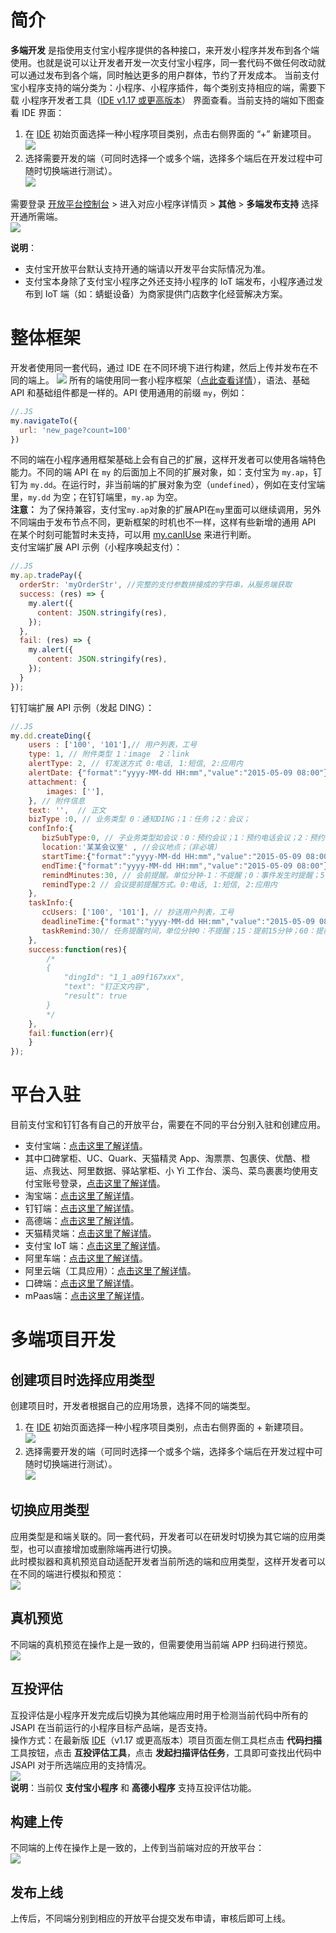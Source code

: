 # 简介
**多端开发** 是指使用支付宝小程序提供的各种接口，来开发小程序并发布到各个端使用。也就是说可以让开发者开发一次支付宝小程序，同一套代码不做任何改动就可以通过发布到各个端，同时触达更多的用户群体，节约了开发成本。
当前支付宝小程序支持的端分类为：小程序、小程序插件，每个类别支持相应的端，需要下载 小程序开发者工具（[IDE v1.17 或更高版本](https://opendocs.alipay.com/mini/ide/overview)） 界面查看。当前支持的端如下图查看 IDE 界面：

1. 在 [IDE](https://opendocs.alipay.com/mini/ide/download) 初始页面选择一种小程序项目类别，点击右侧界面的 “+” 新建项目。<br />![](https://cdn.nlark.com/yuque/0/2022/png/179989/1645497119350-c7dec339-d452-48b0-94d3-ee9e331ab08f.png)  <br />
1. 选择需要开发的端（可同时选择一个或多个端，选择多个端后在开发过程中可随时切换端进行测试）。<br />![](https://cdn.nlark.com/yuque/0/2022/png/179989/1646475015820-8482464e-9708-4baf-bd38-b9b2dcb3c47b.png)  <br />

需要登录 [开放平台控制台](https://open.alipay.com/platform/developerIndex.htm) > 进入对应小程序详情页 > **其他** > **多端发布支持** 选择开通所需端。<br />![](https://cdn.nlark.com/yuque/0/2022/png/179989/1661327802459-e9a8e03c-f00f-4fd6-8419-79d4a7934547.png)

**说明**：
- 支付宝开放平台默认支持开通的端请以开发平台实际情况为准。
- 支付宝本身除了支付宝小程序之外还支持小程序的 IoT 端发布，小程序通过发布到 IoT 端（如：蜻蜓设备）为商家提供门店数字化经营解决方案。<br />

# 整体框架
开发者使用同一套代码，通过 IDE 在不同环境下进行构建，然后上传并发布在不同的端上。
![](http://mdn.alipayobjects.com/afts/img/A*eL1FR5NXYe8AAAAAAAAAAAAAAa8wAA/original?bz=openpt_doc&t=qjfFLrwHFOehnhbTbB6wAgAAAABkMK8AAAAA#align=left&display=inline&height=588&margin=%5Bobject%20Object%5D&originHeight=588&originWidth=500&status=done&style=none&width=500)
所有的端使用同一套小程序框架（[点此查看详情](https://opendocs.alipay.com/mini/framework/overview)），语法、基础 API 和基础组件都是一样的。API 使用通用的前缀 `my`，例如：

```javascript
//.JS
my.navigateTo({
  url: 'new_page?count=100'
})
```
不同的端在小程序通用框架基础上会有自己的扩展，这样开发者可以使用各端特色能力。不同的端 API 在 `my` 的后面加上不同的扩展对象，如：支付宝为 `my.ap`，钉钉为 `my.dd`。在运行时，非当前端的扩展对象为空（`undefined`），例如在支付宝端里，`my.dd` 为空；在钉钉端里，`my.ap` 为空。<br />**注意：** 为了保持兼容，支付宝`my.ap`对象的扩展API在`my`里面可以继续调用，另外不同端由于发布节点不同，更新框架的时机也不一样，这样有些新增的通用 API 在某个时刻可能暂时未支持，可以用 [my.canIUse](https://opendocs.alipay.com/mini/api/can-i-use) 来进行判断。<br />
支付宝端扩展 API 示例（小程序唤起支付）：

```javascript
//.JS
my.ap.tradePay({
  orderStr: 'myOrderStr', //完整的支付参数拼接成的字符串，从服务端获取
  success: (res) => {
    my.alert({
      content: JSON.stringify(res),
    });
  },
  fail: (res) => {
    my.alert({
      content: JSON.stringify(res),
    });
  }
});
```
钉钉端扩展 API 示例（发起 DING）：

```javascript
//.JS
my.dd.createDing({
    users : ['100', '101'],// 用户列表，工号
    type: 1, // 附件类型 1：image  2：link
    alertType: 2, // 钉发送方式 0:电话, 1:短信, 2:应用内
    alertDate: {"format":"yyyy-MM-dd HH:mm","value":"2015-05-09 08:00"},
    attachment: {
        images: [''],
    }, // 附件信息
    text: '',  // 正文
    bizType :0, // 业务类型 0：通知DING；1：任务；2：会议；
    confInfo:{
       bizSubType:0, // 子业务类型如会议：0：预约会议；1：预约电话会议；2：预约视频会议；（注：目前只有会议才有子业务类型）
       location:'某某会议室' , //会议地点；（非必填）
       startTime:{"format":"yyyy-MM-dd HH:mm","value":"2015-05-09 08:00"},// 会议开始时间
       endTime:{"format":"yyyy-MM-dd HH:mm","value":"2015-05-09 08:00"}, // 会议结束时间
       remindMinutes:30, // 会前提醒。单位分钟-1：不提醒；0：事件发生时提醒；5：提前5分钟；15：提前15分钟；30：提前30分钟；60：提前1个小时；1440：提前一天；
       remindType:2 // 会议提前提醒方式。0:电话, 1:短信, 2:应用内
    },
    taskInfo:{
       ccUsers: ['100', '101'], // 抄送用户列表，工号
       deadlineTime:{"format":"yyyy-MM-dd HH:mm","value":"2015-05-09 08:00"} , // 任务截止时间
       taskRemind:30// 任务提醒时间，单位分钟0：不提醒；15：提前15分钟；60：提前1个小时；180：提前3个小时；1440：提前一天；
    },
    success:function(res){
        /*
        {
            "dingId": "1_1_a09f167xxx",
            "text": "钉正文内容",
            "result": true
        }
        */   
    },
    fail:function(err){
    }
});
```

# 平台入驻
目前支付宝和钉钉各有自己的开放平台，需要在不同的平台分别入驻和创建应用。

- 支付宝端：[点击这里了解详情](https://opendocs.alipay.com/mini/introduce)。
- 其中口碑掌柜、UC、Quark、天猫精灵 App、淘票票、包裹侠、优酷、橙运、点我达、阿里数据、驿站掌柜、小 Yi 工作台、溪鸟、菜鸟裹裹均使用支付宝账号登录，[点击这里了解详情](https://opendocs.alipay.com/mini/introduce)。
- 淘宝端：[点击这里了解详情](https://miniapp.open.taobao.com/docV3.htm?docId=119114&docType=1&tag=dev)。
- 钉钉端：[点击这里了解详情](https://open-doc.dingtalk.com/microapp/personnal/fdzxvg)。
- 高德端：[点击这里了解详情](https://lbs.amap.com/)。
- 天猫精灵端：[点击这里了解详情](https://www.yuque.com/qw5nze/dgq1rx/fft03z)。
- 支付宝 IoT 端：[点击这里了解详情](https://opendocs.alipay.com/iot/multi-platform/vcs0fv)。
- 阿里车端：[点击这里了解详情](https://miniapp.alios.cn/#/document/info?path=%E6%96%B0%E6%89%8B%E6%8C%87%E5%8D%97/%E5%BC%80%E5%8F%91%E5%87%86%E5%A4%87/%E5%BC%80%E5%8F%91%E8%80%85%E5%85%A5%E9%A9%BB)。
- 阿里云端（工具应用）：[点击这里了解详情](https://help.aliyun.com/document_detail/163282.html?spm=a2c4g.11186623.6.566.2620a7232Y9xTW)。
- 口碑端：[点击这里了解详情](https://opendocs.alipay.com/mini/ide/koubei)。
- mPaas端：[点击这里了解详情](https://help.aliyun.com/document_detail/172408.html?spm=a2c4g.11186623.2.19.309e2e0bdPYChX)。

# 多端项目开发

## 创建项目时选择应用类型
创建项目时，开发者根据自己的应用场景，选择不同的端类型。

1. 在 [IDE](https://opendocs.alipay.com/mini/ide/download) 初始页面选择一种小程序项目类别，点击右侧界面的 + 新建项目。<br />![](https://cdn.nlark.com/yuque/0/2022/png/179989/1645497119350-c7dec339-d452-48b0-94d3-ee9e331ab08f.png)  <br />
1. 选择需要开发的端（可同时选择一个或多个端，选择多个端后在开发过程中可随时切换端进行测试）。<br />![](https://cdn.nlark.com/yuque/0/2022/png/179989/1646475015820-8482464e-9708-4baf-bd38-b9b2dcb3c47b.png)  <br />

## 切换应用类型
应用类型是和端关联的。同一套代码，开发者可以在研发时切换为其它端的应用类型，也可以直接增加或删除端再进行切换。<br />此时模拟器和真机预览自动适配开发者当前所选的端和应用类型，这样开发者可以在不同的端进行模拟和预览：<br />![](http://mdn.alipayobjects.com/afts/img/A*CYfdQrS9rjEAAAAAAAAAAAAAAa8wAA/original?bz=openpt_doc&t=NJqxhzZH-Em8i8Lq5f4i7QAAAABkMK8AAAAA#align=left&display=inline&height=642&margin=%5Bobject%20Object%5D&originHeight=642&originWidth=1806&status=done&style=none&width=1806)

## 真机预览
不同端的真机预览在操作上是一致的，但需要使用当前端 APP 扫码进行预览。<br />![](https://cdn.nlark.com/lark/0/2018/png/71/1534131204065-3e701aa0-68ed-427d-a4af-a0f33aeecf5a.png#align=left&display=inline&height=522&margin=%5Bobject%20Object%5D&originHeight=1727&originWidth=2467&status=done&style=none&width=746)

## 互投评估
互投评估是小程序开发完成后切换为其他端应用时用于检测当前代码中所有的 JSAPI 在当前运行的小程序目标产品端，是否支持。<br />操作方式：在最新版 [IDE](https://opendocs.alipay.com/mini/ide/download)（v1.17 或更高版本）项目页面左侧工具栏点击 **代码扫描** 工具按钮，点击 **互投评估工具**，点击 **发起扫描评估任务**，工具即可查找出代码中 JSAPI 对于所选端应用的支持情况。<br />![](http://mdn.alipayobjects.com/afts/img/A*GLDaRqYlXfAAAAAAAAAAAAAAAa8wAA/original?bz=openpt_doc&t=OUcAVbJgH1XQ7mv1fgPPFwAAAABkMK8AAAAA#align=left&display=inline&height=704&margin=%5Bobject%20Object%5D&originHeight=704&originWidth=1059&status=done&style=none&width=1059)<br />**说明**：当前仅 **支付宝小程序** 和 **高德小程序** 支持互投评估功能。

## 构建上传
不同端的上传在操作上是一致的，上传到当前端对应的开放平台：<br />![](https://cdn.nlark.com/lark/0/2018/png/71/1534131244642-c681d19a-0f21-4e74-ba8b-4e8ce4270647.png#align=left&display=inline&height=526&margin=%5Bobject%20Object%5D&originHeight=1744&originWidth=2473&status=done&style=none&width=746)

## 发布上线
上传后，不同端分别到相应的开放平台提交发布申请，审核后即可上线。
